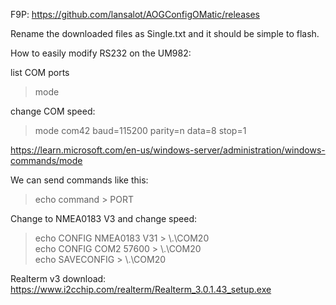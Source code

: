 F9P:
https://github.com/lansalot/AOGConfigOMatic/releases

Rename the downloaded files as Single.txt and it should be simple to flash.



How to easily modify RS232 on the UM982:

list COM ports
 > mode

change COM speed:  
 > mode com42 baud=115200 parity=n data=8 stop=1 

https://learn.microsoft.com/en-us/windows-server/administration/windows-commands/mode


We can send commands like this:
 > echo command > PORT

Change to NMEA0183 V3 and change speed:
 > echo CONFIG NMEA0183 V31 > \\.\COM20  
 > echo CONFIG COM2 57600 > \\.\COM20  
 > echo SAVECONFIG > \\.\COM20  

Realterm v3 download:
https://www.i2cchip.com/realterm/Realterm_3.0.1.43_setup.exe
